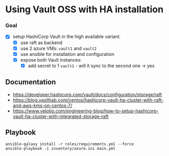 # Using Vault OSS with HA installation

### Goal

- [x] setup HashiCorp Vault in the high available variant.
  - [x] use raft as backend
  - [x] use 2 azure VMs: `vault1` and `vault2`
  - [x] use ansible for installation and configuration
  - [x] expose both Vault instances:
    - [x] add secret to 1 `vault1` - will it sync to the second one -> yes

## Documentation

- <https://developer.hashicorp.com/vault/docs/configuration/storage/raft>
- <https://blog.yasithab.com/centos/hashicorp-vault-ha-cluster-with-raft-and-aws-kms-on-centos-7/>
- <https://www.velotio.com/engineering-blog/how-to-setup-hashicorp-vault-ha-cluster-with-integrated-storage-raft>

## Playbook

```
ansible-galaxy install -r roles/requirements.yml --force
ansible-playbook -i inventory/azure.ini main.yml
```

